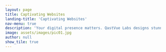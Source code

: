 ```yaml
---
layout: page
title: Captivating Websites
landing-title: 'Captivating Websites'
nav-menu: true
description: 'Your digital presence matters. QastVue Labs designs stunning websites that engage, convert, and leave a lasting impression. Unleash the power of your online brand.'
image: assets/images/pic01.jpg
author: null
show_tile: true
---
```

